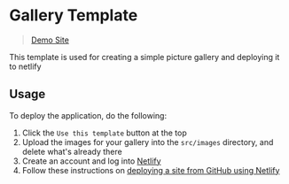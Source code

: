 # Gallery Template

> [Demo Site](https://gallery-template-demo.netlify.app/)

This template is used for creating a simple picture gallery and deploying it to netlify

## Usage

To deploy the application, do the following:

1. Click the `Use this template` button at the top
2. Upload the images for your gallery into the `src/images` directory, and delete what's already there
3. Create an account and log into [Netlify](https://www.netlify.com/)
4. Follow these instructions on [deploying a site from GitHub using Netlify](https://www.netlify.com/blog/2016/10/27/a-step-by-step-guide-deploying-a-static-site-or-single-page-app/)